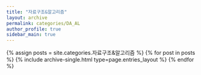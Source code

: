 ```yaml
---
title: "자료구조&알고리즘"
layout: archive
permalink: categories/DA_AL
author_profile: true
sidebar_main: true
---
```



{% assign posts = site.categories.자료구조&알고리즘 %}
{% for post in posts %} {% include archive-single.html type=page.entries_layout %} {% endfor %}
